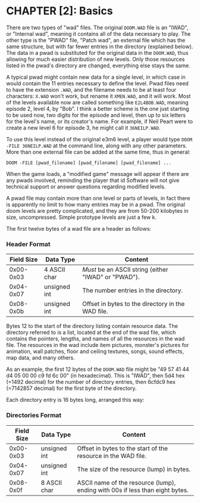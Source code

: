 # CHAPTER [2]: Basics

There are two types of "wad" files. The original `DOOM.WAD` file is an "IWAD", or "Internal wad", meaning it contains all of the data necessary to play. The other type is the "PWAD" file, "Patch wad", an external file which has the same structure, but with far fewer entries in the directory (explained below). The data in a pwad is substituted for the original data in the `DOOM.WAD`, thus allowing for much easier distribution of new levels. Only those resources listed in the pwad's directory are changed, everything else stays the same.

A typical pwad might contain new data for a single level, in which case in would contain the 11 entries necessary to define the level. Pwad files need to have the extension `.WAD`, and the filename needs to be at least four characters: `X.WAD` won't work, but rename it `XMEN.WAD`, and it will work. Most of the levels available now are called something like `E2L4BOB.WAD`, meaning episode 2, level 4, by "Bob". I think a better scheme is the one just starting to be used now, two digits for the episode and level, then up to six letters for the level's name, or its creator's name. For example, if Neil Peart were to create a new level 6 for episode 3, he might call it `36NEILP.WAD`.

To use this level instead of the original e3m6 level, a player would type `DOOM -FILE 36NEILP.WAD` at the command line, along with any other parameters. More than one external file can be added at the same time, thus in general:

`DOOM -FILE [pwad_filename] [pwad_filename] [pwad_filename] ...`

When the game loads, a "modified game" message will appear if there are any pwads involved, reminding the player that id Software will not give technical support or answer questions regarding modified levels.

A pwad file may contain more than one level or parts of levels, in fact there is apparently no limit to how many entries may be in a pwad. The original doom levels are pretty complicated, and they are from 50-200 kilobytes in size, uncompressed. Simple prototype levels are just a few k.

The first twelve bytes of a wad file are a header as follows:

### Header Format  
| Field Size | Data Type    | Content                                                        |  
|------------|--------------|----------------------------------------------------------------|  
| 0x00-0x03  | 4 ASCII char | *Must* be an ASCII string (either "IWAD" or "PWAD").           |  
| 0x04-0x07  | unsigned int | The number entries in the directory.                           |  
| 0x08-0x0b  | unsigned int | Offset in bytes to the directory in the WAD file.              | 

Bytes 12 to the start of the directory listing contain resource data. The directory referred to is a list, located at the end of the wad file, which contains the pointers, lengths, and names of all the resources in the wad file. The resources in the wad include item pictures, monster's pictures for animation, wall patches, floor and ceiling textures, songs, sound effects, map data, and many others.

As an example, the first 12 bytes of the `DOOM.WAD` file might be "49 57 41 44 d4 05 00 00 c9 fd 6c 00" (in hexadecimal). This is "IWAD", then 5d4 hex (=1492 decimal) for the number of directory entries, then 6cfdc9 hex (=7142857 decimal) for the first byte of the directory.

Each directory entry is 16 bytes long, arranged this way:

### Directories Format  
| Field Size | Data Type    | Content                                                        |  
|------------|--------------|----------------------------------------------------------------|  
| 0x00-0x03  | unsigned int | Offset in bytes to the start of the resource in the WAD file.  |  
| 0x04-0x07  | unsigned int | The size of the resource (lump) in bytes.                      |  
| 0x08-0x0f  | 8 ASCII char | ASCII name of the resource (lump), ending with 00s if less than eight bytes.| 
